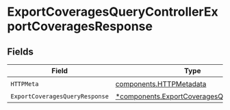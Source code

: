 # ExportCoveragesQueryControllerExportCoveragesResponse


## Fields

| Field                                                                                               | Type                                                                                                | Required                                                                                            | Description                                                                                         |
| --------------------------------------------------------------------------------------------------- | --------------------------------------------------------------------------------------------------- | --------------------------------------------------------------------------------------------------- | --------------------------------------------------------------------------------------------------- |
| `HTTPMeta`                                                                                          | [components.HTTPMetadata](../../models/components/httpmetadata.md)                                  | :heavy_check_mark:                                                                                  | N/A                                                                                                 |
| `ExportCoveragesQueryResponse`                                                                      | [*components.ExportCoveragesQueryResponse](../../models/components/exportcoveragesqueryresponse.md) | :heavy_minus_sign:                                                                                  | N/A                                                                                                 |